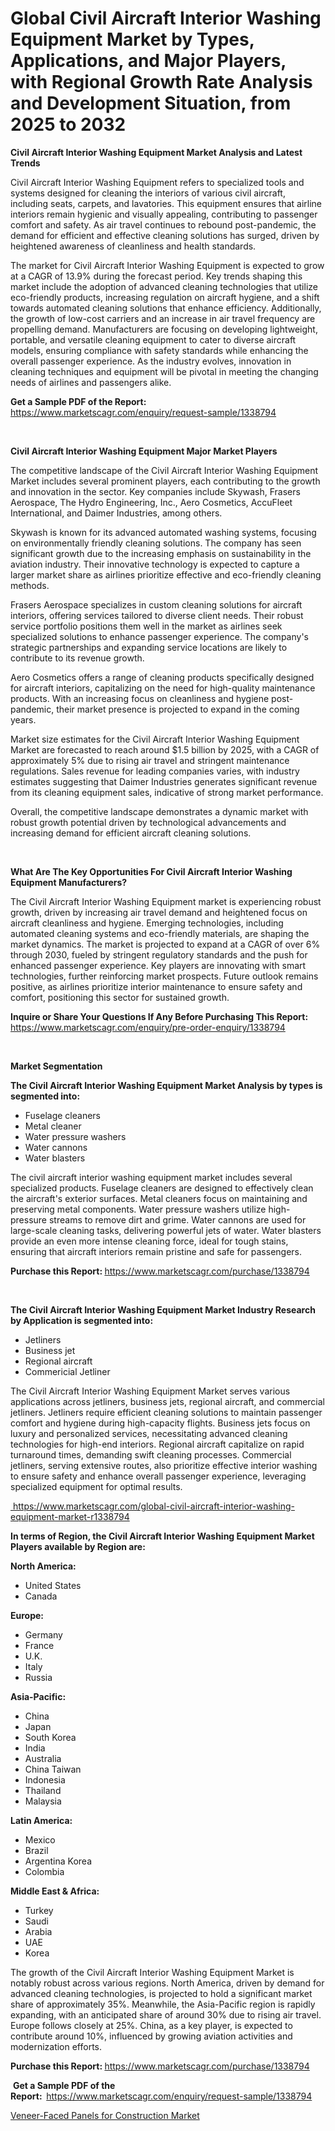 <p><h1>Global Civil Aircraft Interior Washing Equipment Market by Types, Applications, and Major Players, with Regional Growth Rate Analysis and Development Situation, from 2025 to 2032</h1></p><p><strong>Civil Aircraft Interior Washing Equipment Market Analysis and Latest Trends</strong></p>
<p><p>Civil Aircraft Interior Washing Equipment refers to specialized tools and systems designed for cleaning the interiors of various civil aircraft, including seats, carpets, and lavatories. This equipment ensures that airline interiors remain hygienic and visually appealing, contributing to passenger comfort and safety. As air travel continues to rebound post-pandemic, the demand for efficient and effective cleaning solutions has surged, driven by heightened awareness of cleanliness and health standards.</p><p>The market for Civil Aircraft Interior Washing Equipment is expected to grow at a CAGR of 13.9% during the forecast period. Key trends shaping this market include the adoption of advanced cleaning technologies that utilize eco-friendly products, increasing regulation on aircraft hygiene, and a shift towards automated cleaning solutions that enhance efficiency. Additionally, the growth of low-cost carriers and an increase in air travel frequency are propelling demand. Manufacturers are focusing on developing lightweight, portable, and versatile cleaning equipment to cater to diverse aircraft models, ensuring compliance with safety standards while enhancing the overall passenger experience. As the industry evolves, innovation in cleaning techniques and equipment will be pivotal in meeting the changing needs of airlines and passengers alike.</p></p>
<p><strong>Get a Sample PDF of the Report:&nbsp;</strong> <a href="https://www.marketscagr.com/enquiry/request-sample/1338794?utm_campaign=3018&utm_medium=2&utm_source=Github&utm_content=ia&utm_term=27032025&utm_id=civil-aircraft-interior-washing-equipment">https://www.marketscagr.com/enquiry/request-sample/1338794</a></p>
<p>&nbsp;</p>
<p><strong>Civil Aircraft Interior Washing Equipment Major Market Players</strong></p>
<p><p>The competitive landscape of the Civil Aircraft Interior Washing Equipment Market includes several prominent players, each contributing to the growth and innovation in the sector. Key companies include Skywash, Frasers Aerospace, The Hydro Engineering, Inc., Aero Cosmetics, AccuFleet International, and Daimer Industries, among others.</p><p>Skywash is known for its advanced automated washing systems, focusing on environmentally friendly cleaning solutions. The company has seen significant growth due to the increasing emphasis on sustainability in the aviation industry. Their innovative technology is expected to capture a larger market share as airlines prioritize effective and eco-friendly cleaning methods.</p><p>Frasers Aerospace specializes in custom cleaning solutions for aircraft interiors, offering services tailored to diverse client needs. Their robust service portfolio positions them well in the market as airlines seek specialized solutions to enhance passenger experience. The company's strategic partnerships and expanding service locations are likely to contribute to its revenue growth.</p><p>Aero Cosmetics offers a range of cleaning products specifically designed for aircraft interiors, capitalizing on the need for high-quality maintenance products. With an increasing focus on cleanliness and hygiene post-pandemic, their market presence is projected to expand in the coming years.</p><p>Market size estimates for the Civil Aircraft Interior Washing Equipment Market are forecasted to reach around $1.5 billion by 2025, with a CAGR of approximately 5% due to rising air travel and stringent maintenance regulations. Sales revenue for leading companies varies, with industry estimates suggesting that Daimer Industries generates significant revenue from its cleaning equipment sales, indicative of strong market performance.</p><p>Overall, the competitive landscape demonstrates a dynamic market with robust growth potential driven by technological advancements and increasing demand for efficient aircraft cleaning solutions.</p></p>
<p>&nbsp;</p>
<p><strong>What Are The Key Opportunities For Civil Aircraft Interior Washing Equipment Manufacturers?</strong></p>
<p><p>The Civil Aircraft Interior Washing Equipment market is experiencing robust growth, driven by increasing air travel demand and heightened focus on aircraft cleanliness and hygiene. Emerging technologies, including automated cleaning systems and eco-friendly materials, are shaping the market dynamics. The market is projected to expand at a CAGR of over 6% through 2030, fueled by stringent regulatory standards and the push for enhanced passenger experience. Key players are innovating with smart technologies, further reinforcing market prospects. Future outlook remains positive, as airlines prioritize interior maintenance to ensure safety and comfort, positioning this sector for sustained growth.</p></p>
<p><strong>Inquire or Share Your Questions If Any Before Purchasing This Report:</strong> <a href="https://www.marketscagr.com/enquiry/pre-order-enquiry/1338794?utm_campaign=3018&utm_medium=2&utm_source=Github&utm_content=ia&utm_term=27032025&utm_id=civil-aircraft-interior-washing-equipment">https://www.marketscagr.com/enquiry/pre-order-enquiry/1338794</a></p>
<p>&nbsp;</p>
<p><strong>Market Segmentation</strong></p>
<p><strong>The Civil Aircraft Interior Washing Equipment Market Analysis by types is segmented into:</strong></p>
<p><ul><li>Fuselage cleaners</li><li>Metal cleaner</li><li>Water pressure washers</li><li>Water cannons</li><li>Water blasters</li></ul></p>
<p><p>The civil aircraft interior washing equipment market includes several specialized products. Fuselage cleaners are designed to effectively clean the aircraft's exterior surfaces. Metal cleaners focus on maintaining and preserving metal components. Water pressure washers utilize high-pressure streams to remove dirt and grime. Water cannons are used for large-scale cleaning tasks, delivering powerful jets of water. Water blasters provide an even more intense cleaning force, ideal for tough stains, ensuring that aircraft interiors remain pristine and safe for passengers.</p></p>
<p><strong>Purchase this Report:&nbsp;</strong><a href="https://www.marketscagr.com/purchase/1338794?utm_campaign=3018&utm_medium=2&utm_source=Github&utm_content=ia&utm_term=27032025&utm_id=civil-aircraft-interior-washing-equipment">https://www.marketscagr.com/purchase/1338794</a></p>
<p>&nbsp;</p>
<p><strong>The Civil Aircraft Interior Washing Equipment Market Industry Research by Application is segmented into:</strong></p>
<p><ul><li>Jetliners</li><li>Business jet</li><li>Regional aircraft</li><li>Commericial Jetliner</li></ul></p>
<p><p>The Civil Aircraft Interior Washing Equipment Market serves various applications across jetliners, business jets, regional aircraft, and commercial jetliners. Jetliners require efficient cleaning solutions to maintain passenger comfort and hygiene during high-capacity flights. Business jets focus on luxury and personalized services, necessitating advanced cleaning technologies for high-end interiors. Regional aircraft capitalize on rapid turnaround times, demanding swift cleaning processes. Commercial jetliners, serving extensive routes, also prioritize effective interior washing to ensure safety and enhance overall passenger experience, leveraging specialized equipment for optimal results.</p></p>
<p><a href="https://www.marketscagr.com/global-civil-aircraft-interior-washing-equipment-market-r1338794?utm_campaign=3018&utm_medium=2&utm_source=Github&utm_content=ia&utm_term=27032025&utm_id=civil-aircraft-interior-washing-equipment">&nbsp;https://www.marketscagr.com/global-civil-aircraft-interior-washing-equipment-market-r1338794</a></p>
<p><strong>In terms of Region, the Civil Aircraft Interior Washing Equipment Market Players available by Region are:</strong></p>
<p>
    <p> <strong> North America: </strong>
        <ul>
            <li>United States</li>
            <li>Canada</li>
        </ul>
        </p> 
    <p> <strong> Europe: </strong>
        <ul>
            <li>Germany</li>
            <li>France</li>
            <li>U.K.</li>
            <li>Italy</li>
            <li>Russia</li>
        </ul>
        </p> 
    <p> <strong> Asia-Pacific: </strong>
        <ul>
            <li>China</li>
            <li>Japan</li>
            <li>South Korea</li>
            <li>India</li>
            <li>Australia</li>
            <li>China Taiwan</li>
            <li>Indonesia</li>
            <li>Thailand</li>
            <li>Malaysia</li>
        </ul>
        </p> 
    <p> <strong> Latin America: </strong>
        <ul>
            <li>Mexico</li>
            <li>Brazil</li>
            <li>Argentina Korea</li>
            <li>Colombia</li>
        </ul>
        </p> 
    <p> <strong> Middle East & Africa: </strong>
        <ul>
            <li>Turkey</li>
            <li>Saudi</li>
            <li>Arabia</li>
            <li>UAE</li>
            <li>Korea</li>
        </ul>
    </p>
    </p>
<p><p>The growth of the Civil Aircraft Interior Washing Equipment Market is notably robust across various regions. North America, driven by demand for advanced cleaning technologies, is projected to hold a significant market share of approximately 35%. Meanwhile, the Asia-Pacific region is rapidly expanding, with an anticipated share of around 30% due to rising air travel. Europe follows closely at 25%. China, as a key player, is expected to contribute around 10%, influenced by growing aviation activities and modernization efforts.</p></p>
<p><strong>Purchase this Report: </strong><a href="https://www.marketscagr.com/purchase/1338794?utm_campaign=3018&utm_medium=2&utm_source=Github&utm_content=ia&utm_term=27032025&utm_id=civil-aircraft-interior-washing-equipment">https://www.marketscagr.com/purchase/1338794</a></p>
<p>&nbsp;<strong>Get a Sample PDF of the Report:&nbsp;&nbsp;</strong><a href="https://www.marketscagr.com/enquiry/request-sample/1338794?utm_campaign=3018&utm_medium=2&utm_source=Github&utm_content=ia&utm_term=27032025&utm_id=civil-aircraft-interior-washing-equipment">https://www.marketscagr.com/enquiry/request-sample/1338794</a></p>
<p><strong></strong></p>
<p><p><a href="https://github.com/sefathlehki/Market-Research-Report-List-1/blob/main/veneer-faced-panels-for-construction-market.md?utm_campaign=3018&utm_medium=2&utm_source=Github&utm_content=ia&utm_term=27032025&utm_id=civil-aircraft-interior-washing-equipment">Veneer-Faced Panels for Construction Market</a></p></p>